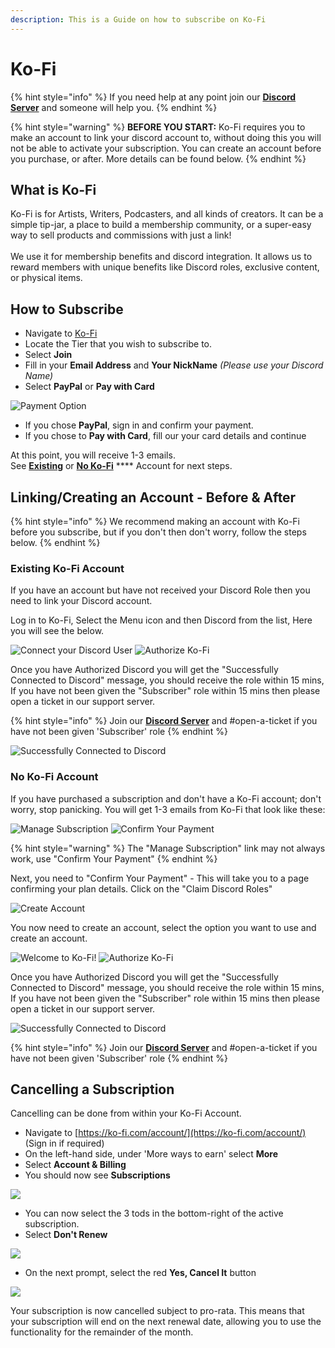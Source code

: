 ```yaml
---
description: This is a Guide on how to subscribe on Ko-Fi
---
```


# Ko-Fi

{% hint style="info" %}
If you need help at any point join our [**Discord Server**](https://discord.gg/mgNR64R) and someone will help you.
{% endhint %}

{% hint style="warning" %}
**BEFORE YOU START:** Ko-Fi requires you to make an account to link your discord account to, without doing this you will not be able to activate your subscription. You can create an account before you purchase, or after. More details can be found below.
{% endhint %}

## What is Ko-Fi

Ko-Fi is for Artists, Writers, Podcasters, and all kinds of creators. It can be a simple tip-jar, a place to build a membership community, or a super-easy way to sell products and commissions with just a link!\
\
We use it for membership benefits and discord integration. It allows us to reward members with unique benefits like Discord roles, exclusive content, or physical items.

## How to Subscribe

* Navigate to [Ko-Fi](https://ko-fi.com/ritabot)
* Locate the Tier that you wish to subscribe to.
* Select **Join**
* Fill in your **Email Address** and **Your NickName** _(Please use your Discord Name)_
* Select **PayPal** or **Pay with Card**

![Payment Option](../../.gitbook/assets/1234.PNG)

* If you chose **PayPal**, sign in and confirm your payment.
* If you chose to **Pay with Card**, fill our your card details and continue

At this point, you will receive 1-3 emails. \
See [**Existing**](method-1.md#existing-ko-fi-account) or [**No Ko-Fi**](method-1.md#no-ko-fi-account) **** Account for next steps.

## Linking/Creating an Account - Before & After

{% hint style="info" %}
We recommend making an account with Ko-Fi before you subscribe, but if you don't then don't worry, follow the steps below.
{% endhint %}

### Existing Ko-Fi Account

If you have an account but have not received your Discord Role then you need to link your Discord account.&#x20;

Log in to Ko-Fi, Select the Menu icon and then Discord from the list, Here you will see the below.

![Connect your Discord User](<../../.gitbook/assets/Discord Auth.PNG>) ![Authorize Ko-Fi](../../.gitbook/assets/Discord.PNG)

Once you have Authorized Discord you will get the "Successfully Connected to Discord" message,  you should receive the role within 15 mins, If you have not been given the "Subscriber" role within 15 mins then please open a ticket in our support server. &#x20;

{% hint style="info" %}
Join our [**Discord Server**](https://discord.gg/mgNR64R) and #open-a-ticket if you have not been given 'Subscriber' role
{% endhint %}

![Successfully Connected to Discord](../../.gitbook/assets/Done.png)

### No Ko-Fi Account

If you have purchased a subscription and don't have a Ko-Fi account; don't worry, stop panicking. You will get 1-3 emails from Ko-Fi that look like these:

![Manage Subscription](../../.gitbook/assets/Manage.PNG) ![Confirm Your Payment](../../.gitbook/assets/Payment.PNG)

{% hint style="warning" %}
The "Manage Subscription" link may not always work, use "Confirm Your Payment"
{% endhint %}

Next, you need to "Confirm Your Payment" - This will take you to a page confirming your plan details. Click on the "Claim Discord Roles"&#x20;

![Create Account](../../.gitbook/assets/unknown.png)

You now need to create an account, select the option you want to use and create an account.&#x20;

![Welcome to Ko-Fi!](../../.gitbook/assets/Congrats.png) ![Authorize Ko-Fi](../../.gitbook/assets/Discord.PNG)

Once you have Authorized Discord you will get the "Successfully Connected to Discord" message,  you should receive the role within 15 mins, If you have not been given the "Subscriber" role within 15 mins then please open a ticket in our support server. &#x20;

![Successfully Connected to Discord](../../.gitbook/assets/Done.png)

{% hint style="info" %}
Join our [**Discord Server**](https://discord.gg/mgNR64R) and #open-a-ticket if you have not been given 'Subscriber' role
{% endhint %}

## Cancelling a Subscription

Cancelling can be done from within your Ko-Fi Account.

* Navigate to [https://ko-fi.com/account/](https://ko-fi.com/account/) (Sign in if required)
* On the left-hand side, under 'More ways to earn' select **More**
* Select **Account & Billing**
* You should now see **Subscriptions**

![](../../.gitbook/assets/Capture.PNG)

* You can now select the 3 tods in the bottom-right of the active subscription.
* Select **Don't Renew**

![](<../../.gitbook/assets/Capture 2.PNG>)

* On the next prompt, select the red **Yes, Cancel It** button

![](<../../.gitbook/assets/Capture 3.PNG>)

Your subscription is now cancelled subject to pro-rata. This means that your subscription will end on the next renewal date, allowing you to use the functionality for the remainder of the month.

